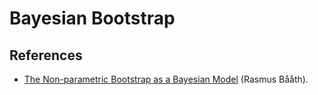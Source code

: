 # Bayesian Bootstrap

## References

* [The Non-parametric Bootstrap as a Bayesian Model](http://www.sumsar.net/blog/2015/04/the-non-parametric-bootstrap-as-a-bayesian-model) (Rasmus Bååth).
